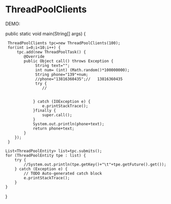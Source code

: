 # ThreadPoolClients



DEMO:



public static void main(String[] args) {
		
	 ThreadPoolClients tpc=new ThreadPoolClients(100);
	 for(int i=0;i<10;i++) {
		 tpc.add(new ThreadPoolTask() {
			@Override
			public Object call() throws Exception {
				 String text="";
				 int num= (int) (Math.random()*100000000);
				 String phone="139"+num;
				 //phone="13816360435";//   13816360435 
				 try {
				    //


				} catch (IOException e) {
					e.printStackTrace();
				}finally {
					super.call();
				}
				System.out.println(phone+text);
				return phone+text;
			}
		});
	 }

	List<ThreadPoolEntity> list=tpc.submits();
	for (ThreadPoolEntity tpe : list) {
		try {
			//System.out.println(tpe.getKey()+"\t"+tpe.getFuture().get());
		} catch (Exception e) {
			// TODO Auto-generated catch block
			e.printStackTrace();
		}
	}
			
			
}
  
  
